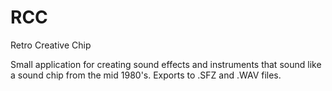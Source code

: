 # RCC
Retro Creative Chip

 Small application for creating sound effects and instruments that sound like a sound chip from the mid 1980's. Exports to .SFZ and .WAV files.
